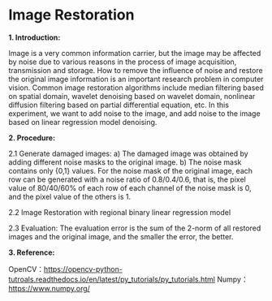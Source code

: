 # Image Restoration
**1. Introduction:**

Image is a very common information carrier, but the image may be affected by noise due to various reasons in the process of image acquisition, transmission and storage. How to remove the influence of noise and restore the original image information is an important research problem in computer vision.
Common image restoration algorithms include median filtering based on spatial domain, wavelet denoising based on wavelet domain, nonlinear diffusion filtering based on partial differential equation, etc. In this experiment, we want to add noise to the image, and add noise to the image based on linear regression model denoising.


 
 
**2. Procedure:**

2.1 Generate damaged images:
a) The damaged image was obtained by adding different noise masks to the original image. 
b) The noise mask contains only {0,1} values. For the noise mask of the original image, each row can be generated with a noise ratio of 0.8/0.4/0.6, that is, the pixel value of 80/40/60% of each row of each channel of the noise mask is 0, and the pixel value of the others is 1.

2.2 Image Restoration with regional binary linear regression model

2.3 Evaluation:
The evaluation error is the sum of the 2-norm of all restored images and the original image, and the smaller the error, the better.


**3. Reference:**

OpenCV：https://opencv-python-tutroals.readthedocs.io/en/latest/py_tutorials/py_tutorials.html
Numpy：https://www.numpy.org/
